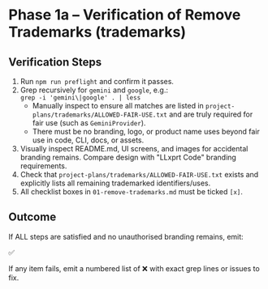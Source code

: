 # Phase 1a – Verification of Remove Trademarks (trademarks)

## Verification Steps

1. Run `npm run preflight` and confirm it passes.
2. Grep recursively for `gemini` and `google`, e.g.:  
   `grep -i 'gemini\|google' . | less`
   - Manually inspect to ensure all matches are listed in `project-plans/trademarks/ALLOWED-FAIR-USE.txt` and are truly required for fair use (such as `GeminiProvider`).
   - There must be no branding, logo, or product name uses beyond fair use in code, CLI, docs, or assets.
3. Visually inspect README.md, UI screens, and images for accidental branding remains. Compare design with "LLxprt Code" branding requirements.
4. Check that `project-plans/trademarks/ALLOWED-FAIR-USE.txt` exists and explicitly lists all remaining trademarked identifiers/uses.
5. All checklist boxes in `01-remove-trademarks.md` must be ticked `[x]`.

## Outcome

If ALL steps are satisfied and no unauthorised branding remains, emit:

✅

If any item fails, emit a numbered list of ❌ with exact grep lines or issues to fix.

